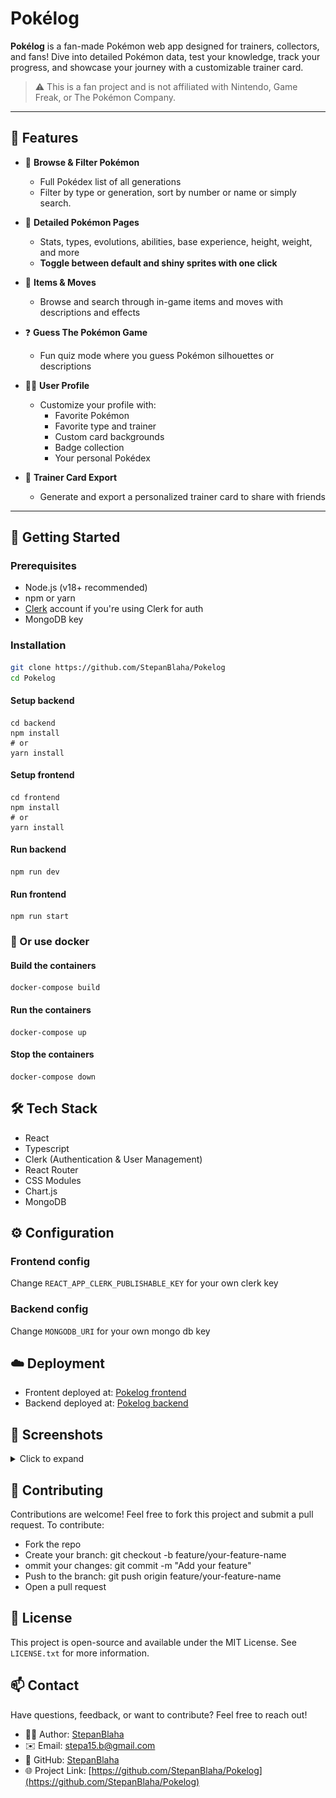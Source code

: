 # Pokélog

**Pokélog** is a fan-made Pokémon web app designed for trainers, collectors, and fans! Dive into detailed Pokémon data, test your knowledge, track your progress, and showcase your journey with a customizable trainer card.

> ⚠️ This is a fan project and is not affiliated with Nintendo, Game Freak, or The Pokémon Company.

---

## 🌟 Features

- 🔎 **Browse & Filter Pokémon**
  - Full Pokédex list of all generations
  - Filter by type or generation, sort by number or name or simply search.
  
- 📄 **Detailed Pokémon Pages**
  - Stats, types, evolutions, abilities, base experience, height, weight, and more
  - **Toggle between default and shiny sprites with one click**

- 🎒 **Items & Moves**
  - Browse and search through in-game items and moves with descriptions and effects

- ❓ **Guess The Pokémon Game**
  - Fun quiz mode where you guess Pokémon silhouettes or descriptions

- 🧑‍🎓 **User Profile**
  - Customize your profile with:
    - Favorite Pokémon
    - Favorite type and trainer
    - Custom card backgrounds
    - Badge collection
    - Your personal Pokédex

- 📘 **Trainer Card Export**
  - Generate and export a personalized trainer card to share with friends

---

## 🚀 Getting Started

### Prerequisites

- Node.js (v18+ recommended)
- npm or yarn
- [Clerk](https://clerk.dev/) account if you're using Clerk for auth
- MongoDB key

### Installation
```bash
git clone https://github.com/StepanBlaha/Pokelog
cd Pokelog
```
#### Setup backend
```
cd backend 
npm install
# or
yarn install
```
#### Setup frontend
```
cd frontend 
npm install
# or
yarn install
```
#### Run backend
```
npm run dev
```
#### Run frontend
```
npm run start
```
### 🐳 Or use docker
#### Build the containers
```
docker-compose build
```
#### Run the containers
```
docker-compose up
```
#### Stop the containers
```
docker-compose down
```

## 🛠️ Tech Stack
- React
- Typescript
- Clerk (Authentication & User Management)
- React Router
- CSS Modules
- Chart.js
- MongoDB

## ⚙️ Configuration

### Frontend config
Change ```REACT_APP_CLERK_PUBLISHABLE_KEY``` for your own clerk key

### Backend config
Change ```MONGODB_URI``` for your own mongo db key

## ☁️ Deployment
- Frontent deployed at: [Pokelog frontend](pokelog-production-1f5e.up.railway.app)
- Backend deployed at: [Pokelog backend](pokelog-production.up.railway.app)

## 📸 Screenshots
<details>
  <summary>Click to expand</summary>
  <br>
  📱 **Pokédex list page** 
  <br>
  <br>
  <img src="Resources/pokedex.png" alt="Pokedex page" width="600"/>
  <br><br>
  📘 **Pokémon details page** 
  <br>
  <br>
  <img src="Resources/detail.png" alt="Detail page" width="600"/>
  <br><br>
  🧑 **Trainer profile with badge progress**  
  <br>
  <br>
  <img src="Resources/profile.png" alt="Profile page" width="600"/>
  <br><br>
  🎮 **Guess the Pokémon minigame**  
  <br>
  <br>
  <img src="Resources/guess.png" alt="Guess page" width="600"/>
</details>

## 🙌 Contributing
Contributions are welcome! Feel free to fork this project and submit a pull request.
To contribute:

- Fork the repo
- Create your branch: git checkout -b feature/your-feature-name
- ommit your changes: git commit -m "Add your feature"
- Push to the branch: git push origin feature/your-feature-name
- Open a pull request

## 📜 License
This project is open-source and available under the MIT License. See `LICENSE.txt` for more information. 

## 📫 Contact
Have questions, feedback, or want to contribute? Feel free to reach out!
- 🧑‍💻 Author: [StepanBlaha](https://stepanblaha.com)
- ✉️ Email: [stepa15.b@gmail.com](mailto:stepa15.b@gmail.com)
- 🐙 GitHub: [StepanBlaha](https://github.com/StepanBlaha)
- 🌐 Project Link: [https://github.com/StepanBlaha/Pokelog](https://github.com/StepanBlaha/Pokelog)
